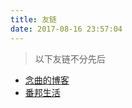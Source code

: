 ```yaml
---
title: 友链
date: 2017-08-16 23:57:04
---
```

> 以下友链不分先后

- [念曲的博客](http://www.zengdh.com)
- [番邦生活](http://www.oootb.cn/)


